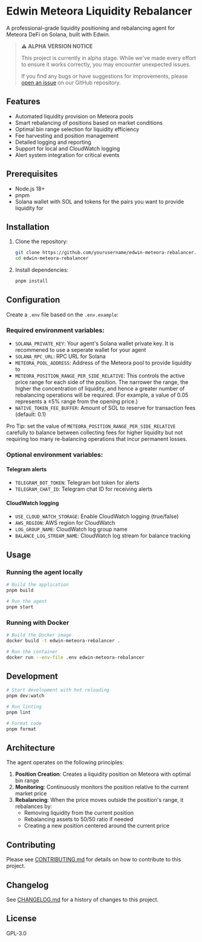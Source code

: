# Edwin Meteora Liquidity Rebalancer

A professional-grade liquidity positioning and rebalancing agent for Meteora DeFi on Solana, built with Edwin.

> **⚠️ ALPHA VERSION NOTICE**
> 
> This project is currently in alpha stage. While we've made every effort to ensure it works correctly, you may encounter unexpected issues.
> 
> If you find any bugs or have suggestions for improvements, please [open an issue](https://github.com/edwin-finance/meteora-liquidity-rebalancer/issues) on our GitHub repository.

## Features

- Automated liquidity provision on Meteora pools
- Smart rebalancing of positions based on market conditions
- Optimal bin range selection for liquidity efficiency
- Fee harvesting and position management
- Detailed logging and reporting
- Support for local and CloudWatch logging
- Alert system integration for critical events

## Prerequisites

- Node.js 18+
- pnpm
- Solana wallet with SOL and tokens for the pairs you want to provide liquidity for

## Installation

1. Clone the repository:
   ```bash
   git clone https://github.com/yourusername/edwin-meteora-rebalancer.git
   cd edwin-meteora-rebalancer
   ```

2. Install dependencies:
   ```bash
   pnpm install
   ```

## Configuration

Create a `.env` file based on the `.env.example`:

### Required environment variables:

- `SOLANA_PRIVATE_KEY`: Your agent's Solana wallet private key. It is recommened to use a seperate wallet for your agent
- `SOLANA_RPC_URL`: RPC URL for Solana
- `METEORA_POOL_ADDRESS`: Address of the Meteora pool to provide liquidity to
- `METEORA_POSITION_RANGE_PER_SIDE_RELATIVE`: This controls the active price range for each side of the position. The narrower the range, the higher the concentration of liquidity, and hence a greater number of rebalancing operations will be required.
(For example, a value of 0.05 represents a ±5% range from the opening price.)
- `NATIVE_TOKEN_FEE_BUFFER`: Amount of SOL to reserve for transaction fees (default: 0.1)

Pro Tip: set the value of `METEORA_POSITION_RANGE_PER_SIDE_RELATIVE` carefully to balance between collecting fees for higher liquidity but not requiring too many re-balancing operations that incur permanent losses.

### Optional environment variables:

#### Telegram alerts
- `TELEGRAM_BOT_TOKEN`: Telegram bot token for alerts
- `TELEGRAM_CHAT_ID`: Telegram chat ID for receiving alerts

#### CloudWatch logging
- `USE_CLOUD_WATCH_STORAGE`: Enable CloudWatch logging (true/false)
- `AWS_REGION`: AWS region for CloudWatch
- `LOG_GROUP_NAME`: CloudWatch log group name
- `BALANCE_LOG_STREAM_NAME`: CloudWatch log stream for balance tracking

## Usage

### Running the agent locally

```bash
# Build the application
pnpm build

# Run the agent
pnpm start
```

### Running with Docker

```bash
# Build the Docker image
docker build -t edwin-meteora-rebalancer .

# Run the container
docker run --env-file .env edwin-meteora-rebalancer
```

## Development

```bash
# Start development with hot reloading
pnpm dev:watch

# Run linting
pnpm lint

# Format code
pnpm format
```

## Architecture

The agent operates on the following principles:

1. **Position Creation**: Creates a liquidity position on Meteora with optimal bin range
2. **Monitoring**: Continuously monitors the position relative to the current market price
3. **Rebalancing**: When the price moves outside the position's range, it rebalances by:
   - Removing liquidity from the current position
   - Rebalancing assets to 50/50 ratio if needed
   - Creating a new position centered around the current price

## Contributing

Please see [CONTRIBUTING.md](CONTRIBUTING.md) for details on how to contribute to this project.

## Changelog

See [CHANGELOG.md](CHANGELOG.md) for a history of changes to this project.

## License

GPL-3.0
